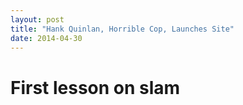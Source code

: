 ```yaml
---
layout: post
title: "Hank Quinlan, Horrible Cop, Launches Site"
date: 2014-04-30
---
```


# First lesson on slam
